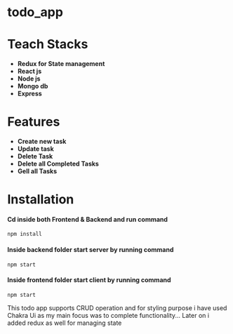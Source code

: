 # todo_app
# Teach Stacks
<ul>
  <li><b> Redux for State management</b></li>
<li><b>React js</b></li>
<li><b>Node js</b></li>
<li><b>Mongo db</b></li>
<li><b>Express</b></li>
</ul>

# Features 
<ul>
  <li><b>Create new task</b></li>
<li><b>Update task</b></li>
<li><b>Delete Task</b></li>
<li><b>Delete all Completed Tasks</b></li>
<li><b>Gell all Tasks</b></li>
</ul>

# Installation
#### Cd inside both Frontend & Backend and run command 
```npm install```

#### Inside backend folder start server by running command
```npm start```
#### Inside frontend folder start client by running command
```npm start```

<P> This todo app supports CRUD operation
and for styling purpose i have used Chakra Ui as my main focus was to complete functionality...
Later on i added redux as well for managing state </p>
